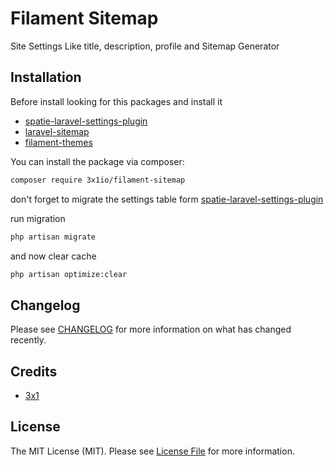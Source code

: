 # Filament Sitemap

Site Settings Like title, description, profile and Sitemap Generator

## Installation

Before install looking for this packages and install it

- [spatie-laravel-settings-plugin](https://filamentphp.com/docs/2.x/spatie-laravel-settings-plugin/installation)
- [laravel-sitemap](https://github.com/spatie/laravel-sitemap)
- [filament-themes](https://github.com/3x1io/filament-themes)


You can install the package via composer:

```bash
composer require 3x1io/filament-sitemap
```

don't forget to migrate the settings table form [spatie-laravel-settings-plugin](https://filamentphp.com/docs/2.x/spatie-laravel-settings-plugin/installation)

run migration

```bash
php artisan migrate
```

and now clear cache

```bash
php artisan optimize:clear
```


## Changelog

Please see [CHANGELOG](CHANGELOG.md) for more information on what has changed recently.

## Credits

- [3x1](https://github.com/3x1io)

## License

The MIT License (MIT). Please see [License File](LICENSE.md) for more information.
